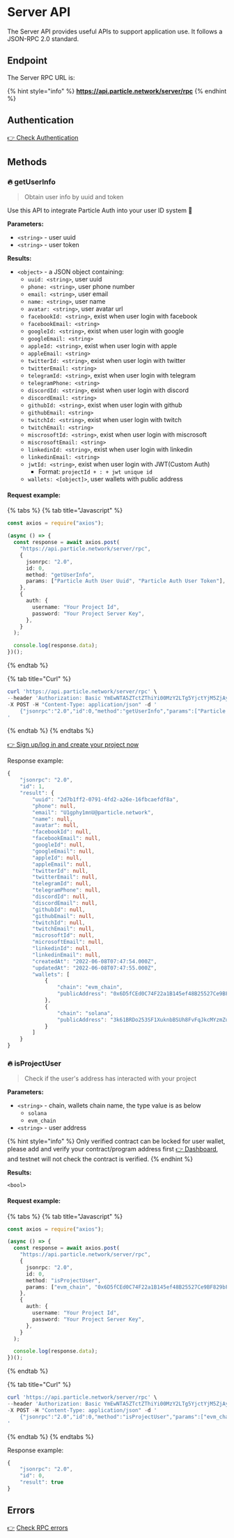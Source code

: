 # Server API

The Server API provides useful APIs to support application use. It follows a JSON-RPC 2.0 standard.

## Endpoint

The Server RPC URL is:

{% hint style="info" %}
**https://api.particle.network/server/rpc**
{% endhint %}

## Authentication

[👉 Check Authentication](../../node-service/authentication.md#authentication)

## Methods

### :fire: getUserInfo

> Obtain user info by uuid and token

Use this API to integrate Particle Auth into your user ID system :tada:

**Parameters:**

* `<string>` - user uuid
* `<string>` - user token

**Results:**

* `<object>` - a JSON object containing:
  * `uuid: <string>`, user uuid
  * `phone: <string>`, user phone number
  * `email: <string>`, user email
  * `name: <string>`, user name
  * `avatar: <string>`, user avatar url
  * `facebookId: <string>`, exist when user login with facebook
  * `facebookEmail: <string>`
  * `googleId: <string>`, exist when user login with google
  * `googleEmail: <string>`
  * `appleId: <string>`,  exist when user login with apple
  * `appleEmail: <string>`
  * `twitterId: <string>`,  exist when user login with twitter
  * `twitterEmail: <string>`
  * `telegramId: <string>`,  exist when user login with telegram
  * `telegramPhone: <string>`
  * `discordId: <string>`,  exist when user login with discord
  * `discordEmail: <string>`
  * `githubId: <string>`,  exist when user login with github
  * `githubEmail: <string>`
  * `twitchId: <string>`,  exist when user login with twitch
  * `twitchEmail: <string>`
  * `miscrosoftId: <string>`,  exist when user login with miscrosoft
  * `miscrosoftEmail: <string>`
  * `linkedinId: <string>`,  exist when user login with linkedin
  * `linkedinEmail: <string>`
  * `jwtId: <string>`, exist when user login with JWT(Custom Auth)
    * Format: `projectId + : + jwt unique id`
  * `wallets: <[object]>`, user wallets with public address

#### Request example:

{% tabs %}
{% tab title="Javascript" %}
```typescript
const axios = require("axios");

(async () => {
  const response = await axios.post(
    "https://api.particle.network/server/rpc",
    {
      jsonrpc: "2.0",
      id: 0,
      method: "getUserInfo",
      params: ["Particle Auth User Uuid", "Particle Auth User Token"],
    },
    {
      auth: {
        username: "Your Project Id",
        password: "Your Project Server Key",
      },
    }
  );

  console.log(response.data);
})();
```
{% endtab %}

{% tab title="Curl" %}
```powershell
curl 'https://api.particle.network/server/rpc' \
--header 'Authorization: Basic YmEwNTA5ZTctZThiYi00MzY2LTg5YjctYjM5ZjAyYmNkMDg0OmNnZjE4YXNMbG9zSkJzZlZXbWxvNHNuZ2lFRVZzc1gzNHFlTUxmZzQ=' \
-X POST -H "Content-Type: application/json" -d '
    {"jsonrpc":"2.0","id":0,"method":"getUserInfo","params":["Particle Auth User Uuid", "Particle Auth User Token"]}
'
```
{% endtab %}
{% endtabs %}

[👉 Sign up/log in and create your project now](https://dashboard.particle.network/#/login)

Response example:

```typescript
{
    "jsonrpc": "2.0",
    "id": 1,
    "result": {
        "uuid": "2d7b1ff2-0791-4fd2-a26e-16fbcaefdf8a",
        "phone": null,
        "email": "U1gphy1mnU@particle.network",
        "name": null,
        "avatar": null,
        "facebookId": null,
        "facebookEmail": null,
        "googleId": null,
        "googleEmail": null,
        "appleId": null,
        "appleEmail": null,
        "twitterId": null,
        "twitterEmail": null,
        "telegramId": null,
        "telegramPhone": null,
        "discordId": null,
        "discordEmail": null,
        "githubId": null,
        "githubEmail": null,
        "twitchId": null,
        "twitchEmail": null,
        "microsoftId": null,
        "microsoftEmail": null,
        "linkedinId": null,
        "linkedinEmail": null,
        "createdAt": "2022-06-08T07:47:54.000Z",
        "updatedAt": "2022-06-08T07:47:55.000Z",
        "wallets": [
            {
                "chain": "evm_chain",
                "publicAddress": "0x6D5fCEd0C74F22a1B145ef48B25527Ce9BF829bF"
            },
            {
                "chain": "solana",
                "publicAddress": "3k61BRDo253SF1XuknbBSUh8FvFqJkcMYzmZuvMMhCC1"
            }
        ]
    }
}
```

### :fire: isProjectUser

> Check if the user's address has interacted with your project

**Parameters:**

* `<string>` - chain, wallets chain name, the type value is as below
  * `solana`
  * `evm_chain`
* `<string>` - user address

{% hint style="info" %}
Only verified contract can be locked for user wallet, please add and verify your contract/program address first [👉 Dashboard](https://dashboard.particle.network/), and testnet will not check the contract is verified.
{% endhint %}

**Results:**

`<bool>`&#x20;

#### Request example:

{% tabs %}
{% tab title="Javascript" %}
```typescript
const axios = require("axios");

(async () => {
  const response = await axios.post(
    "https://api.particle.network/server/rpc",
    {
      jsonrpc: "2.0",
      id: 0,
      method: "isProjectUser",
      params: ["evm_chain", "0x6D5fCEd0C74F22a1B145ef48B25527Ce9BF829bF"],
    },
    {
      auth: {
        username: "Your Project Id",
        password: "Your Project Server Key",
      },
    }
  );

  console.log(response.data);
})();
```
{% endtab %}

{% tab title="Curl" %}
```powershell
curl 'https://api.particle.network/server/rpc' \
--header 'Authorization: Basic YmEwNTA5ZTctZThiYi00MzY2LTg5YjctYjM5ZjAyYmNkMDg0OmNnZjE4YXNMbG9zSkJzZlZXbWxvNHNuZ2lFRVZzc1gzNHFlTUxmZzQ=' \
-X POST -H "Content-Type: application/json" -d '
    {"jsonrpc":"2.0","id":0,"method":"isProjectUser","params":["evm_chain","0x6D5fCEd0C74F22a1B145ef48B25527Ce9BF829bF"]}
'
```
{% endtab %}
{% endtabs %}

Response example:

```typescript
{
    "jsonrpc": "2.0", 
    "id": 0, 
    "result": true
}
```

## Errors

[👉](https://particle.network/#/login) [Check RPC errors](../../node-service/error-reference.md)
